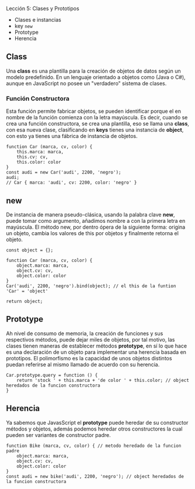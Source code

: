 Lección 5: Clases y Prototipos

- Clases e instancias
- key `new`
- Prototype
- Herencia

## Class

Una **class** es una plantilla para la creación de objetos de datos según un modelo predefinido. En un lenguaje orientado a objetos como (Java o C#), aunque en JavaScript no posee un "verdadero" sistema de clases.

### Función Constructora

Esta función permite fabricar objetos, se pueden identificar porque el en nombre de la función comienza con la letra mayúscula. Es decir, cuando se crea una función constructora, se crea una plantilla, eso se llama una **class**, con esa nueva clase, clasificando en **keys** tienes una instancia de **object**, con esto ya tienes una fábrica de instancia de objetos.

```JS
function Car (marca, cv, color) {
    this.marca: marca,
    this.cv: cv,
    this.color: color
}
const audi = new Car('audi', 2200, 'negro');
audi;
// Car { marca: 'audi', cv: 2200, color: 'negro' }
```

## new

De instancia de manera pseudo-clásica, usando la palabra clave **new**, puede tomar como argumento, añadimos nombre a con la primera letra en mayúscula. El método new, por dentro ópera de la siguiente forma: origina un objeto, cambia los valores de this por objetos y finalmente retorna el objeto.

```JS
const object = {};

function Car (marca, cv, color) {
    object.marca: marca,
    object.cv: cv,
    object.color: color
}
Car('audi', 2200, 'negro').bind(object); // el this de la funtion 'Car' = 'object'

return object;
```

## Prototype

Ah nivel de consumo de memoria, la creación de funciones y sus respectivos métodos, puede dejar miles de objetos, por tal motivo, las clases tienen maneras de establecer métodos **prototype**, en sí lo que hace es una declaración de un objeto para implementar una herencia basada en prototipos. El polimorfismo es la capacidad de unos objetos distintos puedan referirse al mismo llamado de acuerdo con su herencia.

```JS
Car.prototype.query = function () {
    return 'stock ' + this.marca + 'de color ' + this.color; // object heredados de la funcion constructora
}
```

## Herencia

Ya sabemos que JavasScript el **prototype** puede heredar de su constructor métodos y objetos, además podemos heredar otros constructores la cual pueden ser variantes de constructor padre.

```JS
function Bike (marca, cv, color) { // metodo heredado de la funcion padre
    object.marca: marca,
    object.cv: cv,
    object.color: color
}
const audi = new bike('audi', 2200, 'negro'); // object heredados de la funcion constructora
```
